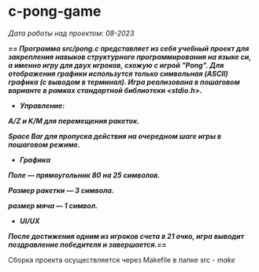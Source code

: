 # c-pong-game
*Дата работы над проектом: 08-2023*

***== Программа src/pong.c представляет из себя учебный проект для закрепления навыков структурного программирования на языке си, а именно игру для двух 
игроков, схожую с игрой "Pong". Для отображения графики использутся только символьная (ASCII) 
графика (с выводом в терминал). Игра реализована в пошаговом варианте в рамках стандартной библиотеки <stdio.h>.*** 

* ***Управление:***
  
***A/Z и K/M для перемещения ракеток.***

***Space Bar для пропуска действия на очередном шаге игры в пошаговом режиме.***

* ***Графика***

***Поле — прямоугольник 80 на 25 символов.***

***Размер ракетки — 3 символа.***

***размер мяча — 1 символ.***

* ***UI/UX***

***После достижения одним из игроков счета в 21 очко, игра выводит поздравление победителя и завершается.==*** 

Сборка проекта осуществляется через Makefile в папке src - *make*
